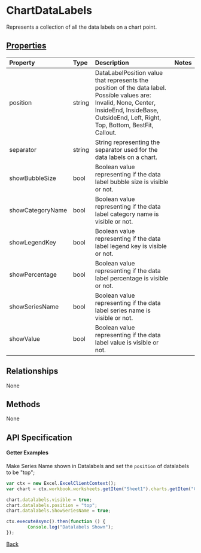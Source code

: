 # ChartDataLabels

Represents a collection of all the data labels on a chart point.

## [Properties](#getter-examples)
| Property       | Type    |Description|Notes |
|:---------------|:--------|:----------|:-----|
|position|string|DataLabelPosition value that represents the position of the data label. Possible values are: Invalid, None, Center, InsideEnd, InsideBase, OutsideEnd, Left, Right, Top, Bottom, BestFit, Callout.||
|separator|string|String representing the separator used for the data labels on a chart.||
|showBubbleSize|bool|Boolean value representing if the data label bubble size is visible or not.||
|showCategoryName|bool|Boolean value representing if the data label category name is visible or not.||
|showLegendKey|bool|Boolean value representing if the data label legend key is visible or not.||
|showPercentage|bool|Boolean value representing if the data label percentage is visible or not.||
|showSeriesName|bool|Boolean value representing if the data label series name is visible or not.||
|showValue|bool|Boolean value representing if the data label value is visible or not.||

## Relationships
None

## Methods
None


## API Specification

#### Getter Examples
Make Series Name shown in Datalabels and set the `position` of datalabels to be "top";
```js
var ctx = new Excel.ExcelClientContext();
var chart = ctx.workbook.worksheets.getItem("Sheet1").charts.getItem("Chart1");	

chart.datalabels.visible = true;
chart.datalabels.position = "top";
chart.datalabels.ShowSeriesName = true;

ctx.executeAsync().then(function () {
		Console.log("Datalabels Shown");
});
```

[Back](#properties)
